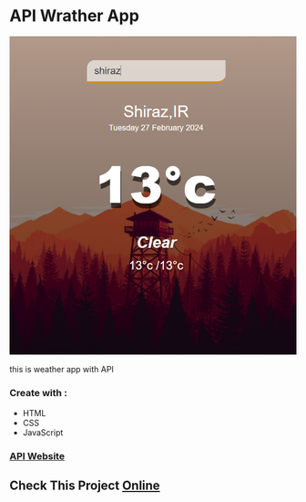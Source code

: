 # API Wrather App
![weather app](./Capture.PNG)

this is weather app with API


 ### Create with :
  - HTML
  - CSS
  - JavaScript
### [API Website](https://openweathermap.org/api) 
## Check This Project [Online](https://ariansefatdeveloper.github.io/api-weather-app/)